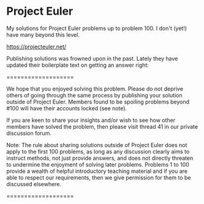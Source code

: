 # Project Euler

My solutions for Project Euler problems up to problem 100. I don't (yet!) have many beyond this level.

https://projecteuler.net/

Publishing solutions was frowned upon in the past. Lately they have updated their boilerplate text on getting an answer right:

===================

We hope that you enjoyed solving this problem. Please do not deprive others of going through the same process by publishing your solution outside of Project Euler. Members found to be spoiling problems beyond #100 will have their accounts locked (see note).

If you are keen to share your insights and/or wish to see how other members have solved the problem, then please visit thread 41 in our private discussion forum.

Note: The rule about sharing solutions outside of Project Euler does not apply to the first 100 problems, as long as any discussion clearly aims to instruct methods, not just provide answers, and does not directly threaten to undermine the enjoyment of solving later problems. Problems 1 to 100 provide a wealth of helpful introductory teaching material and if you are able to respect our requirements, then we give permission for them to be discussed elsewhere.

===================
